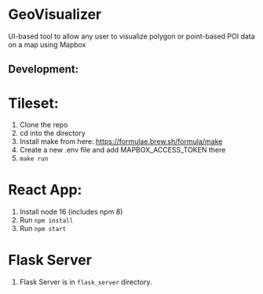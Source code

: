 # GeoVisualizer
UI-based tool to allow any user to visualize polygon or point-based POI data on a map using Mapbox

## Development:
# Tileset:
1. Clone the repo
2. cd into the directory
3. Install make from here: https://formulae.brew.sh/formula/make
4. Create a new .env file and add MAPBOX_ACCESS_TOKEN there
5. `make run`
# React App:
1. Install node 16 (includes npm 8)
2. Run `npm install`
3. Run `npm start`

# Flask Server
1. Flask Server is in `flask_server` directory.
